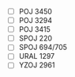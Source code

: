 - [ ] POJ 3450
- [ ] POJ 3294
- [ ] POJ 3415
- [ ] SPOJ 220
- [ ] SPOJ 694/705
- [ ] URAL 1297
- [ ] YZOJ 2961